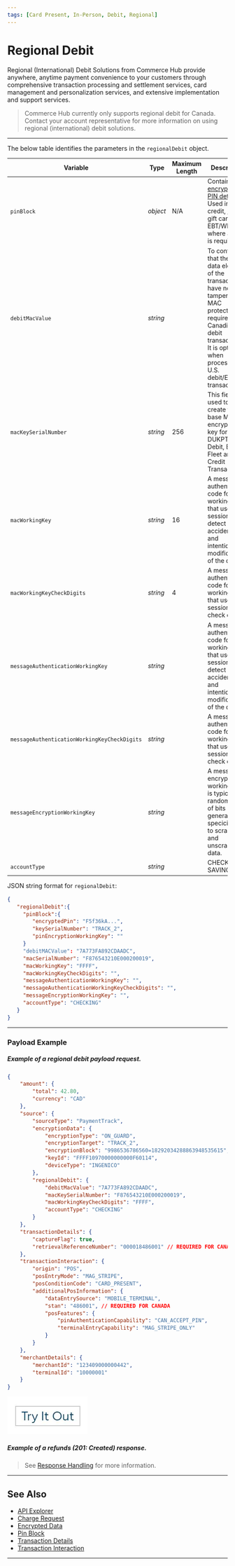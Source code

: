 ```yaml
---
tags: [Card Present, In-Person, Debit, Regional]
---
```


# Regional Debit

Regional (International) Debit Solutions from Commerce Hub provide anywhere, anytime payment convenience to your customers through comprehensive transaction processing and settlement services, card management and personalization services, and extensive implementation and support services.

<!-- theme: info -->
> Commerce Hub currently only supports regional debit for Canada. Contact your account representative for more information on using regional (international) debit solutions.

---
 
<!--
type: tab
titles: regionalDebit, JSON Example
-->

The below table identifies the parameters in the `regionalDebit` object.

| Variable | Type | Maximum Length | Description |
| -------- | ---- | ------- | -------------------------------|
| `pinBlock` | *object* | N/A | Contains the [encrypted PIN details](?path=docs/Resources/Master-Data/Pin-Block.md). Used in credit, [debit](?path=docs/Resources/Guides/Debit/PIN_Debit/PIN_Debit.md), gift card or EBT/WIC where a PIN is required. |
| `debitMacValue` | *string* |  | To confirm that the key data elements of the transaction have not been tampered. MAC protection is required on all Canadian debit transactions. It is optional when processing U.S. debit/EBT transactions. |
| `macKeySerialNumber` | *string* | 256  | This field is used to create the base MAC encryption key for DUKPT PIN Debit, EBT, Fleet and Credit Transactions.  |
| `macWorkingKey` | *string* | 16  | A message authentication code for a working key that uses a session key to detect both accidental and intentional modifications of the data. |
| `macWorkingKeyCheckDigits` | *string* | 4  | A message authentication code for a working key that uses a session key to check digits. |
| `messageAuthenticationWorkingKey` | *string* |  | A message authentication code for a working key that uses a session key to detect both accidental and intentional modifications of the data.  |
| `messageAuthenticationWorkingKeyCheckDigits` | *string* |  | A message authentication code for a working key that uses a session key to check digits. |
| `messageEncryptionWorkingKey` | *string* |  | A message encryption working key is typically a random string of bits generated specicically to scramble and unscramble data.  |
| `accountType` | *string* |  | CHECKING or SAVINGS |


<!--
type: tab
-->

JSON string format for `regionalDebit`: 

```json
{
   "regionalDebit":{
     "pinBlock":{
        "encryptedPin": "F5f36kA...",
        "keySerialNumber": "TRACK_2",
        "pinEncryptionWorkingKey": ""
     }
     "debitMACValue": "7A773FA892CDAADC",  
     "macSerialNumber": "F876543210E000200019",
     "macWorkingKey": "FFFF",
     "macWorkingKeyCheckDigits": "",
     "messageAuthenticationWorkingKey": "",
     "messageAuthenticationWorkingKeyCheckDigits": "",
     "messageEncryptionWorkingKey": "",
     "accountType": "CHECKING"
   }
}
```

<!-- type: tab-end -->

---

### Payload Example

<!--
type: tab
titles: Request, Response
-->

##### Example of a regional debit payload request.

```json
{
    "amount": {
        "total": 42.80,
        "currency": "CAD"
    },
    "source": {
        "sourceType": "PaymentTrack",
        "encryptionData": {
            "encryptionType": "ON_GUARD",
            "encryptionTarget": "TRACK_2",
            "encryptionBlock": "9986536786560=18292034288863948535615",
            "keyId": "FFFF10970000000000F60114",
            "deviceType": "INGENICO"
        },
        "regionalDebit": {
            "debitMacValue": "7A773FA892CDAADC",  
            "macKeySerialNumber": "F876543210E000200019",
            "macWorkingKeyCheckDigits": "FFFF",
            "accountType": "CHECKING"
        }
    },
    "transactionDetails": {
        "captureFlag": true,
        "retrievalReferenceNumber": "000018486001" // REQUIRED FOR CANADA 
    },
    "transactionInteraction": {
        "origin": "POS",
        "posEntryMode": "MAG_STRIPE",
        "posConditionCode": "CARD_PRESENT",
        "additionalPosInformation": {
            "dataEntrySource": "MOBILE_TERMINAL",
            "stan": "486001", // REQUIRED FOR CANADA 
            "posFeatures": {
                "pinAuthenticationCapability": "CAN_ACCEPT_PIN",
                "terminalEntryCapability": "MAG_STRIPE_ONLY"
            }
        }
    },
    "merchantDetails": {
        "merchantId": "123409000000442",
        "terminalId": "10000001"
    }
}

```

[![Try it out](../../../../assets/images/button.png)](../api/?type=post&path=/payments/v1/charges)

<!--
type: tab
-->

##### Example of a refunds (201: Created) response.

<!-- theme: info -->
> See [Response Handling](?path=docs/Resources/Guides/Response-Codes/Response-Handling.md) for more information.
 

<!-- type: tab-end -->

---

## See Also

- [API Explorer](../api/?type=post&path=/payments/v1/charges)
- [Charge Request](?path=docs/Resources/API-Documents/Payments/Charges.md)
- [Encrypted Data](?path=docs/Resources/Master-Data/Encryption-Data.md)
- [Pin Block](?path=docs/Resources/Master-Data/Pin-Block.md)
- [Transaction Details](?path=docs/Resources/Master-Data/Transaction-Details.md)
- [Transaction Interaction](?path=/docs/Resources/Master-Data/Transaction-Interaction.md)


---
